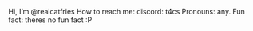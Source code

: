  Hi, I’m @realcatfries
 How to reach me: discord: t4cs
 Pronouns: any.
 Fun fact: theres no fun fact :P 
